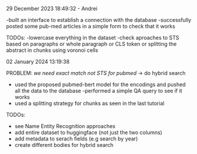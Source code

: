 29 December 2023 18:49:32 - Andrei

-built an interface to establish a connection with the database
-successfully posted some pub-med articles in a simple form to check that it works

TODOs: 
-lowercase everything in the dataset
-check aproaches to STS based on paragraphs or whole paragraph or CLS token or splitting the abstract in chunks using voronoi cells


02 January 2024 13:19:38

PROBLEM: *we need exact match not STS for pubmed* -> do hybrid search

- used the proposed pubmed-bert model for the encodings and pushed all the data to the database
-performed a simple QA query to see if it works
- used a splitting strategy for chunks as seen in the last tutorial

TODOs:
- see Name Entity Recognition approaches
- add entire dataset to huggingface (not just the two columns)
- add metadata to serach fields (e.g search by year)
- create different bodies for hybrid search
